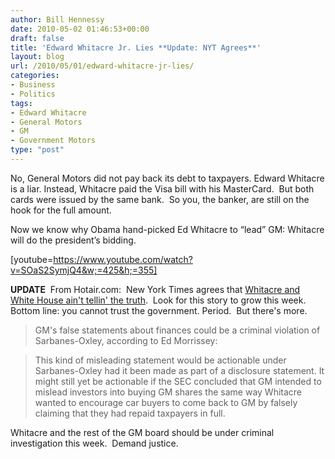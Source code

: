 ```yaml
---
author: Bill Hennessy
date: 2010-05-02 01:46:53+00:00
draft: false
title: 'Edward Whitacre Jr. Lies **Update: NYT Agrees**'
layout: blog
url: /2010/05/01/edward-whitacre-jr-lies/
categories:
- Business
- Politics
tags:
- Edward Whitacre
- General Motors
- GM
- Government Motors
type: "post"
---
```


No, General Motors did not pay back its debt to taxpayers. Edward Whitacre is a liar. Instead, Whitacre paid the Visa bill with his MasterCard.  But both cards were issued by the same bank.  So you, the banker, are still on the hook for the full amount.

Now we know why Obama hand-picked Ed Whitacre to “lead” GM: Whitacre will do the president’s bidding.





[youtube=https://www.youtube.com/watch?v=SOaS2SymjQ4&w;=425&h;=355]




**UPDATE**  From Hotair.com:  New York Times agrees that [Whitacre and White House ain't tellin' the truth](https://hotair.com/archives/2010/05/02/nyt-gm-treasury-lied-about-bailout-repayment/).  Look for this story to grow this week. Bottom line: you cannot trust the government. Period.  But there's more.







> 

> 
> GM's false statements about finances could be a criminal violation of Sarbanes-Oxley, according to Ed Morrissey:
> 
> 

> 
> This kind of misleading statement would be actionable under Sarbanes-Oxley had it been made as part of a disclosure statement. It might still yet be actionable if the SEC concluded that GM intended to mislead investors into buying GM shares the same way Whitacre wanted to encourage car buyers to come back to GM by falsely claiming that they had repaid taxpayers in full.
> 
> 







Whitacre and the rest of the GM board should be under criminal investigation this week.  Demand justice.



